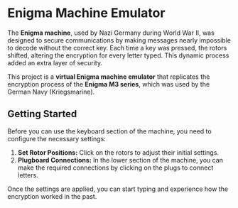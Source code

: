 # Enigma Machine Emulator

The **Enigma machine**, used by Nazi Germany during World War II, was designed to secure communications by making messages nearly impossible to decode without the correct key. Each time a key was pressed, the rotors shifted, altering the encryption for every letter typed. This dynamic process added an extra layer of security.

This project is a **virtual Enigma machine emulator** that replicates the encryption process of the **Enigma M3 series**, which was used by the German Navy (Kriegsmarine).

## Getting Started

Before you can use the keyboard section of the machine, you need to configure the necessary settings:

1. **Set Rotor Positions:** Click on the rotors to adjust their initial settings.
2. **Plugboard Connections:** In the lower section of the machine, you can make the required connections by clicking on the plugs to connect letters.

Once the settings are applied, you can start typing and experience how the encryption worked in the past.
